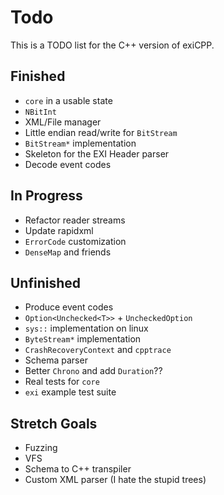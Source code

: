 # Todo

This is a TODO list for the C++ version of exiCPP.

## Finished

- `core` in a usable state
- `NBitInt`
- XML/File manager
- Little endian read/write for `BitStream`
- `BitStream*` implementation
- Skeleton for the EXI Header parser
- Decode event codes

## In Progress

- Refactor reader streams
- Update rapidxml
- `ErrorCode` customization
- `DenseMap` and friends

## Unfinished

- Produce event codes
- `Option<Unchecked<T>>` + `UncheckedOption`
- `sys::` implementation on linux
- `ByteStream*` implementation
- `CrashRecoveryContext` and `cpptrace`
- Schema parser
- Better `Chrono` and add `Duration`??
- Real tests for `core`
- `exi` example test suite
  
## Stretch Goals

- Fuzzing
- VFS
- Schema to C++ transpiler
- Custom XML parser (I hate the stupid trees)
